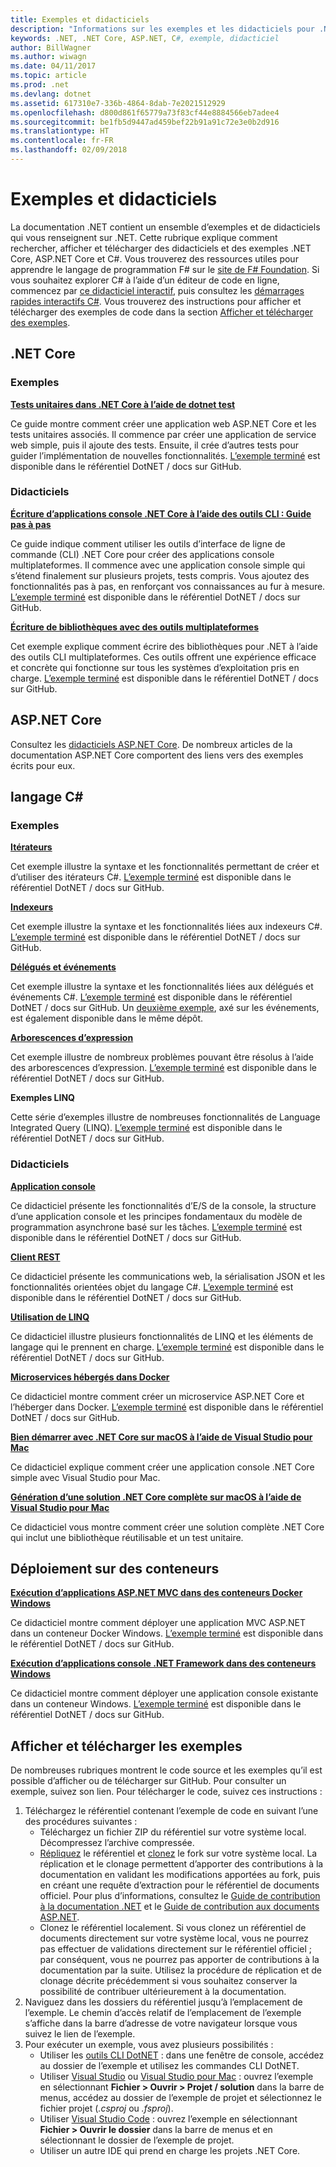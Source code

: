 ```yaml
---
title: Exemples et didacticiels
description: "Informations sur les exemples et les didacticiels pour .NET Core, ASP.NET Core et le langage C# permettant d’en savoir plus sur .NET."
keywords: .NET, .NET Core, ASP.NET, C#, exemple, didacticiel
author: BillWagner
ms.author: wiwagn
ms.date: 04/11/2017
ms.topic: article
ms.prod: .net
ms.devlang: dotnet
ms.assetid: 617310e7-336b-4864-8dab-7e2021512929
ms.openlocfilehash: d800d861f65779a73f83cf44e8884566eb7adee4
ms.sourcegitcommit: be1fb5d9447ad459bef22b91a91c72e3e0b2d916
ms.translationtype: HT
ms.contentlocale: fr-FR
ms.lasthandoff: 02/09/2018
---
```

# <a name="samples-and-tutorials"></a>Exemples et didacticiels

La documentation .NET contient un ensemble d’exemples et de didacticiels qui vous renseignent sur .NET. Cette rubrique explique comment rechercher, afficher et télécharger des didacticiels et des exemples .NET Core, ASP.NET Core et C#. Vous trouverez des ressources utiles pour apprendre le langage de programmation F# sur le [site de F# Foundation](http://fsharp.org/learn.html). Si vous souhaitez explorer C# à l’aide d’un éditeur de code en ligne, commencez par [ce didacticiel interactif](https://www.microsoft.com/net/learn/in-browser-tutorial/1), puis consultez les [démarrages rapides interactifs C#](../csharp/quick-starts/index.md). Vous trouverez des instructions pour afficher et télécharger des exemples de code dans la section [Afficher et télécharger des exemples](#viewing-and-downloading-samples).

## <a name="net-core"></a>.NET Core

### <a name="samples"></a>Exemples

**[Tests unitaires dans .NET Core à l’aide de dotnet test](../core/testing/unit-testing-with-dotnet-test.md)**

Ce guide montre comment créer une application web ASP.NET Core et les tests unitaires associés. Il commence par créer une application de service web simple, puis il ajoute des tests. Ensuite, il crée d’autres tests pour guider l’implémentation de nouvelles fonctionnalités. [L’exemple terminé](https://github.com/dotnet/docs/tree/master/samples/core/getting-started/unit-testing-using-dotnet-test) est disponible dans le référentiel DotNET / docs sur GitHub.

### <a name="tutorials"></a>Didacticiels

**[Écriture d’applications console .NET Core à l’aide des outils CLI : Guide pas à pas](../core/tutorials/using-with-xplat-cli.md)**

Ce guide indique comment utiliser les outils d’interface de ligne de commande (CLI) .NET Core pour créer des applications console multiplateformes. Il commence avec une application console simple qui s’étend finalement sur plusieurs projets, tests compris. Vous ajoutez des fonctionnalités pas à pas, en renforçant vos connaissances au fur à mesure. [L’exemple terminé](https://github.com/dotnet/docs/tree/master/samples/core/console-apps) est disponible dans le référentiel DotNET / docs sur GitHub.

**[Écriture de bibliothèques avec des outils multiplateformes](../core/tutorials/libraries.md)**

Cet exemple explique comment écrire des bibliothèques pour .NET à l’aide des outils CLI multiplateformes. Ces outils offrent une expérience efficace et concrète qui fonctionne sur tous les systèmes d’exploitation pris en charge. [L’exemple terminé](https://github.com/dotnet/docs/tree/master/samples/framework/libraries/frameworks-library) est disponible dans le référentiel DotNET / docs sur GitHub.

## <a name="aspnet-core"></a>ASP.NET Core

Consultez les [didacticiels ASP.NET Core](/aspnet/core/tutorials/). De nombreux articles de la documentation ASP.NET Core comportent des liens vers des exemples écrits pour eux.

## <a name="c-language"></a>langage C#

### <a name="samples"></a>Exemples

**[Itérateurs](../csharp/iterators.md)**

Cet exemple illustre la syntaxe et les fonctionnalités permettant de créer et d’utiliser des itérateurs C#. [L’exemple terminé](https://github.com/dotnet/docs/tree/master/samples/csharp/iterators) est disponible dans le référentiel DotNET / docs sur GitHub.

**[Indexeurs](../csharp/indexers.md)**

Cet exemple illustre la syntaxe et les fonctionnalités liées aux indexeurs C#. [L’exemple terminé](https://github.com/dotnet/docs/tree/master/samples/csharp/indexers) est disponible dans le référentiel DotNET / docs sur GitHub.

**[Délégués et événements](../csharp/delegates-events.md)**

Cet exemple illustre la syntaxe et les fonctionnalités liées aux délégués et événements C#. [L’exemple terminé](https://github.com/dotnet/docs/tree/master/samples/csharp/delegates-and-events) est disponible dans le référentiel DotNET / docs sur GitHub. Un [deuxième exemple](https://github.com/dotnet/docs/tree/master/samples/csharp/events), axé sur les événements, est également disponible dans le même dépôt.

**[Arborescences d’expression](../csharp/expression-trees.md)**

Cet exemple illustre de nombreux problèmes pouvant être résolus à l’aide des arborescences d’expression. [L’exemple terminé](https://github.com/dotnet/docs/tree/master/samples/csharp/expression-trees) est disponible dans le référentiel DotNET / docs sur GitHub.

**Exemples LINQ**

Cette série d’exemples illustre de nombreuses fonctionnalités de Language Integrated Query (LINQ). [L’exemple terminé](https://github.com/dotnet/docs/tree/master/samples/core/linq/csharp) est disponible dans le référentiel DotNET / docs sur GitHub.

### <a name="tutorials"></a>Didacticiels

**[Application console](../csharp/tutorials/console-teleprompter.md)**

Ce didacticiel présente les fonctionnalités d’E/S de la console, la structure d’une application console et les principes fondamentaux du modèle de programmation asynchrone basé sur les tâches. [L’exemple terminé](https://github.com/dotnet/docs/tree/master/samples/csharp/getting-started/console-teleprompter) est disponible dans le référentiel DotNET / docs sur GitHub.

**[Client REST](../csharp/tutorials/console-webapiclient.md)**

Ce didacticiel présente les communications web, la sérialisation JSON et les fonctionnalités orientées objet du langage C#. [L’exemple terminé](https://github.com/dotnet/docs/tree/master/samples/csharp/getting-started/console-webapiclient) est disponible dans le référentiel DotNET / docs sur GitHub.

**[Utilisation de LINQ](../csharp/tutorials/working-with-linq.md)**

Ce didacticiel illustre plusieurs fonctionnalités de LINQ et les éléments de langage qui le prennent en charge. [L’exemple terminé](https://github.com/dotnet/docs/tree/master/samples/csharp/getting-started/console-linq) est disponible dans le référentiel DotNET / docs sur GitHub.

**[Microservices hébergés dans Docker](../csharp/tutorials/microservices.md)**

Ce didacticiel montre comment créer un microservice ASP.NET Core et l’héberger dans Docker. [L’exemple terminé](https://github.com/dotnet/docs/tree/master/samples/csharp/getting-started/WeatherMicroservice) est disponible dans le référentiel DotNET / docs sur GitHub.

**[Bien démarrer avec .NET Core sur macOS à l’aide de Visual Studio pour Mac](../core/tutorials/using-on-mac-vs.md)**

Ce didacticiel explique comment créer une application console .NET Core simple avec Visual Studio pour Mac.

**[Génération d’une solution .NET Core complète sur macOS à l’aide de Visual Studio pour Mac](../core/tutorials/using-on-mac-vs-full-solution.md)**

Ce didacticiel vous montre comment créer une solution complète .NET Core qui inclut une bibliothèque réutilisable et un test unitaire.

## <a name="deploying-to-containers"></a>Déploiement sur des conteneurs

**[Exécution d’applications ASP.NET MVC dans des conteneurs Docker Windows](../framework/docker/aspnetmvc.md)**

Ce didacticiel montre comment déployer une application MVC ASP.NET dans un conteneur Docker Windows. [L’exemple terminé](https://github.com/dotnet/docs/tree/master/samples/framework/docker/MVCRandomAnswerGenerator) est disponible dans le référentiel DotNET / docs sur GitHub.

**[Exécution d’applications console .NET Framework dans des conteneurs Windows](../framework/docker/console.md)**

Ce didacticiel montre comment déployer une application console existante dans un conteneur Windows. [L’exemple terminé](https://github.com/dotnet/docs/tree/master/samples/framework/docker/ConsoleRandomAnswerGenerator) est disponible dans le référentiel DotNET / docs sur GitHub.

## <a name="viewing-and-downloading-samples"></a>Afficher et télécharger les exemples

De nombreuses rubriques montrent le code source et les exemples qu’il est possible d’afficher ou de télécharger sur GitHub. Pour consulter un exemple, suivez son lien. Pour télécharger le code, suivez ces instructions :

1. Téléchargez le référentiel contenant l’exemple de code en suivant l’une des procédures suivantes :
   * Téléchargez un fichier ZIP du référentiel sur votre système local. Décompressez l’archive compressée.
   * [Répliquez](https://help.github.com/articles/fork-a-repo/) le référentiel et [clonez](https://help.github.com/articles/cloning-a-repository/) le fork sur votre système local. La réplication et le clonage permettent d’apporter des contributions à la documentation en validant les modifications apportées au fork, puis en créant une requête d’extraction pour le référentiel de documents officiel. Pour plus d’informations, consultez le [Guide de contribution à la documentation .NET](https://github.com/dotnet/docs/blob/master/CONTRIBUTING.md) et le [Guide de contribution aux documents ASP.NET](https://github.com/aspnet/Docs/blob/master/CONTRIBUTING.md).
   * Clonez le référentiel localement. Si vous clonez un référentiel de documents directement sur votre système local, vous ne pourrez pas effectuer de validations directement sur le référentiel officiel ; par conséquent, vous ne pourrez pas apporter de contributions à la documentation par la suite. Utilisez la procédure de réplication et de clonage décrite précédemment si vous souhaitez conserver la possibilité de contribuer ultérieurement à la documentation.
1. Naviguez dans les dossiers du référentiel jusqu’à l’emplacement de l’exemple. Le chemin d’accès relatif de l’emplacement de l’exemple s’affiche dans la barre d’adresse de votre navigateur lorsque vous suivez le lien de l’exemple.
1. Pour exécuter un exemple, vous avez plusieurs possibilités :
   * Utiliser les [outils CLI DotNET](../core/tools/index.md) : dans une fenêtre de console, accédez au dossier de l’exemple et utilisez les commandes CLI DotNET.
   * Utiliser [Visual Studio](https://www.visualstudio.com/) ou [Visual Studio pour Mac](https://www.visualstudio.com/vs/visual-studio-mac/) : ouvrez l’exemple en sélectionnant **Fichier > Ouvrir > Projet / solution** dans la barre de menus, accédez au dossier de l’exemple de projet et sélectionnez le fichier projet (*.csproj* ou *.fsproj*).
   * Utiliser [Visual Studio Code](https://code.visualstudio.com/) : ouvrez l’exemple en sélectionnant **Fichier > Ouvrir le dossier** dans la barre de menus et en sélectionnant le dossier de l’exemple de projet.
   * Utiliser un autre IDE qui prend en charge les projets .NET Core.
